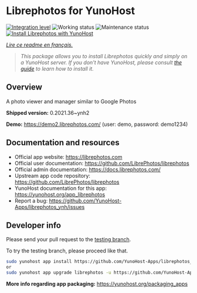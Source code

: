 <!--
N.B.: This README was automatically generated by https://github.com/YunoHost/apps/tree/master/tools/README-generator
It shall NOT be edited by hand.
-->

# Librephotos for YunoHost

[![Integration level](https://dash.yunohost.org/integration/librephotos.svg)](https://dash.yunohost.org/appci/app/librephotos) ![Working status](https://ci-apps.yunohost.org/ci/badges/librephotos.status.svg) ![Maintenance status](https://ci-apps.yunohost.org/ci/badges/librephotos.maintain.svg)  
[![Install Librephotos with YunoHost](https://install-app.yunohost.org/install-with-yunohost.svg)](https://install-app.yunohost.org/?app=librephotos)

*[Lire ce readme en français.](./README_fr.md)*

> *This package allows you to install Librephotos quickly and simply on a YunoHost server.
If you don't have YunoHost, please consult [the guide](https://yunohost.org/#/install) to learn how to install it.*

## Overview

A photo viewer and manager similar to Google Photos


**Shipped version:** 0.2021.36~ynh2

**Demo:** https://demo2.librephotos.com/ (user: demo, password: demo1234)
## Documentation and resources

* Official app website: <https://librephotos.com>
* Official user documentation: <https://github.com/LibrePhotos/librephotos>
* Official admin documentation: <https://docs.librephotos.com/>
* Upstream app code repository: <https://github.com/LibrePhotos/librephotos>
* YunoHost documentation for this app: <https://yunohost.org/app_librephotos>
* Report a bug: <https://github.com/YunoHost-Apps/librephotos_ynh/issues>

## Developer info

Please send your pull request to the [testing branch](https://github.com/YunoHost-Apps/librephotos_ynh/tree/testing).

To try the testing branch, please proceed like that.

``` bash
sudo yunohost app install https://github.com/YunoHost-Apps/librephotos_ynh/tree/testing --debug
or
sudo yunohost app upgrade librephotos -u https://github.com/YunoHost-Apps/librephotos_ynh/tree/testing --debug
```

**More info regarding app packaging:** <https://yunohost.org/packaging_apps>
